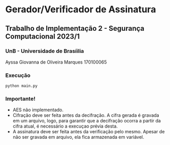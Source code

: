 # Gerador/Verificador de Assinatura
## Trabalho de Implementação 2 - Segurança Computacional 2023/1
### UnB - Universidade de Brasíilia
Ayssa Giovanna de Oliveira Marques
170100065

### Execução
```
python main.py
```
### Importante!
- AES não implementado.
- Cifração deve ser feita antes da decifração. A cifra gerada é gravada em um arquivo,
  logo, para garantir que a decifração ocorra a partir da cifra atual, é necessário a execuçao prévia desta.
- A assinatura deve ser feita antes da verificação pelo mesmo. Apesar de não ser gravada em arquivo, ela fica
  armazenada em variável. 
